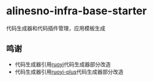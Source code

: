 # alinesno-infra-base-starter
代码生成器和代码插件管理，应用模板生成

## 鸣谢

- 代码生成器引用[ruoyi](http://ruoyi.vip)代码生成器部分改造
- 代码生成器引用[ruoyi-plus](https://gitee.com/dromara/RuoYi-Vue-Plus)代码生成器部分改造
